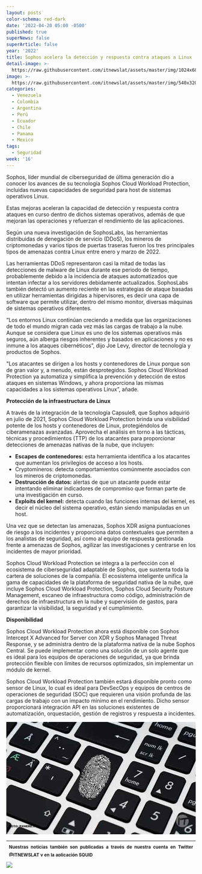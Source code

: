 ```yaml
---
layout: posts
color-schema: red-dark
date: '2022-04-20 05:00 -0500'
published: true
superNews: false
superArticle: false
year: '2022'
title: Sophos acelera la detección y respuesta contra ataques a Linux
detail-image: >-
  https://raw.githubusercontent.com/itnewslat/assets/master/img/1024x680/Seguridad-Informatica-g.jpg
image: >-
  https://raw.githubusercontent.com/itnewslat/assets/master/img/540x320/Seguridad-Informatica-p.jpg
categories:
  - Venezuela
  - Colombia
  - Argentina
  - Perú
  - Ecuador
  - Chile
  - Panama
  - Mexico
tags:
  - Seguridad
week: '16'
---
```

Sophos, líder mundial de ciberseguridad de última generación dio a conocer los avances de su tecnología Sophos Cloud Workload Protection, incluidas nuevas capacidades de seguridad para host de sistemas operativos Linux. 
 
Estas mejoras aceleran la capacidad de detección y respuesta contra ataques en curso dentro de dichos sistemas operativos, además de que mejoran las operaciones y refuerzan el rendimiento de las aplicaciones.

Según una nueva investigación de SophosLabs, las herramientas distribuidas de denegación de servicio (DDoS), los mineros de criptomonedas y varios tipos de puertas traseras fueron los tres principales tipos de amenazas contra Linux entre enero y marzo de 2022. 
 
Las herramientas DDoS representaron casi la mitad de todas las detecciones de malware de Linux durante ese periodo de tiempo, probablemente debido a la incidencia de ataques automatizados que intentan infectar a los servidores debidamente actualizados. SophosLabs también detectó un aumento reciente en las estrategias de ataque basadas en utilizar herramientas dirigidas a hipervisores, es decir una capa de software que permite utilizar, dentro del mismo monitor, diversas máquinas de sistemas operativos diferentes.

“Los entornos Linux continúan creciendo a medida que las organizaciones de todo el mundo migran cada vez más las cargas de trabajo a la nube. Aunque se considera que Linux es uno de los sistemas operativos más seguros, aún alberga riesgos inherentes y basados ​​en aplicaciones y no es inmune a los ataques cibernéticos”, dijo Joe Levy, director de tecnología y productos de Sophos. 
 
"Los atacantes se dirigen a los hosts y contenedores de Linux porque son de gran valor y, a menudo, están desprotegidos. Sophos Cloud Workload Protection ya automatiza y simplifica la prevención y detección de estos ataques en sistemas Windows, y ahora proporciona las mismas capacidades a los sistemas operativos Linux”, añade.
 
**Protección de la infraestructura de Linux**
 
A través de la integración de la tecnología Capsule8, que Sophos adquirió en julio de 2021, Sophos Cloud Workload Protection brinda una visibilidad potente de los hosts y contenedores de Linux, protegiéndolos de ciberamenazas avanzadas. Aprovecha el análisis en torno a las tácticas, técnicas y procedimientos (TTP) de los atacantes para proporcionar detecciones de amenazas nativas de la nube, que incluyen:

- **Escapes de contenedores:** esta herramienta identifica a los atacantes que aumentan los privilegios de acceso a los hosts.
- Cryptomineros: detecta comportamientos comúnmente asociados con los mineros de criptomonedas.
- **Destrucción de datos:** alertas de que un atacante puede estar intentando eliminar indicadores de compromiso que forman parte de una investigación en curso.
- **Exploits del kernel:** detecta cuando las funciones internas del kernel, es decir el núcleo del sistema operativo, están siendo manipuladas en un host.
 
Una vez que se detectan las amenazas, Sophos XDR asigna puntuaciones de riesgo a los incidentes y proporciona datos contextuales que permiten a los analistas de seguridad, así como al equipo de respuesta gestionada frente a amenazas de Sophos, agilizar las investigaciones y centrarse en los incidentes de mayor prioridad. 
 
Sophos Cloud Workload Protection se integra a la perfección con el ecosistema de ciberseguridad adaptable de Sophos, que sustenta toda la cartera de soluciones de la compañía. El ecosistema inteligente unifica la gama de capacidades de la plataforma de seguridad nativa de la nube, que incluye Sophos Cloud Workload Protection, Sophos Cloud Security Posture Management, escaneo de infraestructura como código, administración de derechos de infraestructura en la nube y supervisión de gastos, para garantizar la visibilidad, la seguridad y el cumplimiento.

**Disponibilidad**
 
Sophos Cloud Workload Protection ahora está disponible con Sophos Intercept X Advanced for Server con XDR y Sophos Managed Threat Response, y se administra dentro de la plataforma nativa de la nube Sophos Central. Se puede implementar como una solución de un solo agente que es ideal para los equipos de operaciones de seguridad, ya que brinda protección flexible con límites de recursos optimizados, sin implementar un módulo de kernel.
 
Sophos Cloud Workload Protection también estará disponible pronto como sensor de Linux, lo cual es ideal para DevSecOps y equipos de centros de operaciones de seguridad (SOC) que requieren una visión profunda de las cargas de trabajo con un impacto mínimo en el rendimiento. Dicho sensor proporcionará integración API en las soluciones existentes de automatización, orquestación, gestión de registros y respuesta a incidentes.

![](https://raw.githubusercontent.com/itnewslat/assets/master/img/540x320/Seguridad-Informatica-p.jpg)

<table style="height: 42px;" width="569">
<tbody>
<tr>
<td style="text-align: justify;"><sub><strong>Nuestras noticias también son publicadas a través de nuestra cuenta en Twitter <a href="https://twitter.com/itnewslat?lang=es">@ITNEWSLAT</a> y en la aplicación <a href="https://squidapp.co/en/">SQUID</a></strong></sub></td>
</tr>
</tbody>
</table>

<img src="https://tracker.metricool.com/c3po.jpg?hash=56f88a41e39ab42c063cc51676587a04"/>